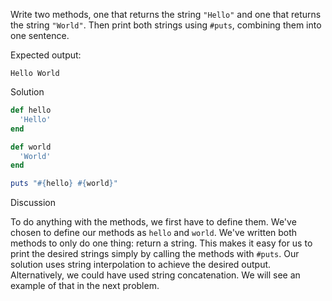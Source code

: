 Write two methods, one that returns the string `"Hello"` and one that returns the string `"World"`. Then print both strings using `#puts`, combining them into one sentence.

Expected output:

```
Hello World
```

Solution

```ruby
def hello
  'Hello'
end

def world
  'World'
end

puts "#{hello} #{world}"
```

Discussion

To do anything with the methods, we first have to define them. We've chosen to define our methods as `hello` and `world`. We've written both methods to only do one thing: return a string. This makes it easy for us to print the desired strings simply by calling the methods with `#puts`. Our solution uses string interpolation to achieve the desired output. Alternatively, we could have used string concatenation. We will see an example of that in the next problem.
